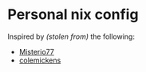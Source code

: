 # Personal nix config

Inspired by *(stolen from)* the following:

- [Misterio77](https://github.com/Misterio77/nix-config.git)
- [colemickens](https://github.com/colemickens/nixcfg.git)
